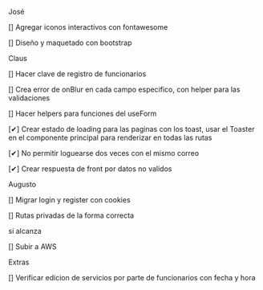 
   José 

[] Agregar iconos interactivos con fontawesome

[] Diseño y maquetado con bootstrap

   Claus

[] Hacer clave de registro de funcionarios

[] Crea error de onBlur en cada campo especifico, con helper para las validaciones

[] Hacer helpers para funciones del useForm

[✔] Crear estado de loading para las paginas con los toast, usar el Toaster
   en el componente principal para renderizar en todas las rutas

[✔] No permitir loguearse dos veces con el mismo correo

[✔] Crear respuesta de front por datos no validos


   Augusto

[] Migrar login y register con cookies

[] Rutas privadas de la forma correcta

si alcanza

[] Subir a AWS


Extras

[] Verificar edicion de servicios por parte de funcionarios con fecha y hora



